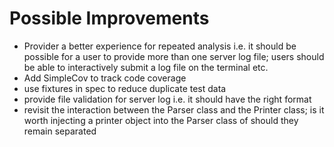 # Possible Improvements
  - Provider a better experience for repeated analysis i.e. it should be possible for a user to provide more than one server log file; users should be able to interactively submit a log file on the terminal etc.
  - Add SimpleCov to track code coverage
  - use fixtures in spec to reduce duplicate test data
  - provide file validation for server log i.e. it should have the right format
  - revisit the interaction between the Parser class and the Printer class; is it worth injecting a printer object into the Parser class of should they remain separated
